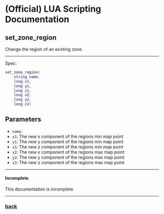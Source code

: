 
# (Official) LUA Scripting Documentation

## set_zone_region

Change the region of an existing zone.

___

Spec:

```lua
set_zone_region(
	string name,
	long x1,
	long y1,
	long z1,
	long x2,
	long y2,
	long z2)
```

## Parameters

- `name`: 
- `x1`: The new x component of the regions min map point
- `y1`: The new y component of the regions min map point
- `z1`: The new z component of the regions min map point
- `x2`: The new x component of the regions max map point
- `y2`: The new y component of the regions max map point
- `z2`: The new z component of the regions max map point

___

#### Incomplete

This documentation is incomplete

___

### [back](../zones)
